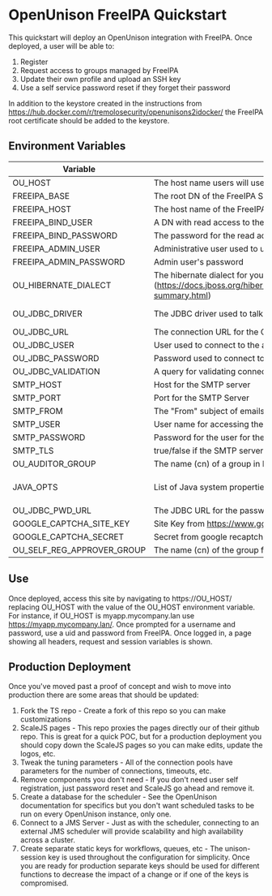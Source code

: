 # OpenUnison FreeIPA Quickstart

This quickstart will deploy an OpenUnison integration with FreeIPA.  Once deployed,
a user will be able to:

1. Register
2. Request access to groups managed by FreeIPA
3. Update their own profile and upload an SSH key
4. Use a self service password reset if they forget their password

In addition to the keystore created in the instructions from https://hub.docker.com/r/tremolosecurity/openunisons2idocker/ the FreeIPA root certificate
should be added to the keystore.  

## Environment Variables

| Variable | Description | Example |
| -------- | ----------- | ------- |
| OU_HOST | The host name users will use to access the site | myapp.mycompany.lan |
| FREEIPA_BASE | The root DN of the FreeIPA Server | dc=rheldemo,dc=lan |
| FREEIPA_HOST | The host name of the FreeIPA Server | ipa.rheldemo.lan |
| FREEIPA_BIND_USER | A DN with read access to the 389 backing FreeIPA | uid=someuser,cn=users,cn=accounts,dc=rheldemo,dc=lan |
| FREEIPA_BIND_PASSWORD | The password for the read access service account | somesecret |
| FREEIPA_ADMIN_USER | Administrative user used to update IPA | admin |
| FREEIPA_ADMIN_PASSWORD | Admin user's password | ***** |
| OU_HIBERNATE_DIALECT | The hibernate dialect for your database (https://docs.jboss.org/hibernate/orm/4.2/javadocs/org/hibernate/dialect/package-summary.html) | org.hibernate.dialect.MySQL5Dialect |
| OU_JDBC_DRIVER | The JDBC driver used to talk to the database | JDBC driver for your database, make sure that the driver is a dependency in your POM file | com.mysql.jdbc.Driver |
| OU_JDBC_URL | The connection URL for the OpenUnison audit database | jdbc:mysql://mariadb:3306/unison?useSSL=true |
| OU_JDBC_USER | User used to connect to the audit database | root |
| OU_JDBC_PASSWORD | Password used to connect to the audit database | ***** |
| OU_JDBC_VALIDATION | A query for validating connections on checkout | SELECT 1 |
| SMTP_HOST | Host for the SMTP server | smtp.gmail.com |
| SMTP_PORT | Port for the SMTP Server | 587 |
| SMTP_FROM | The "From" subject of emails to approvers | You have approvals waiting |
| SMTP_USER | User name for accessing the email server | user@domain.com |
| SMTP_PASSWORD | Password for the user for the email server | ***** |
| SMTP_TLS | true/false if the SMTP server uses TLS | true |
| OU_AUDITOR_GROUP | The name (cn) of a group in FreeIPA that provides access for auditors | system-auditors |
| JAVA_OPTS | List of Java system properties, MUST include unisonKeystorePassword | -Djava.awt.headless=true -Djava.security.egd=file:/dev/./urandom -DunisonKeystorePassword=start123 |
| OU_JDBC_PWD_URL | The JDBC URL for the password reset database | jdbc:mysql://mariadb:3306/passwordReset?useSSL=true |
| GOOGLE_CAPTCHA_SITE_KEY | Site Key from https://www.google.com/recaptcha |  XXXXXX |
| GOOGLE_CAPTCHA_SECRET | Secret from google recaptcha | XXXXXX |
| OU_SELF_REG_APPROVER_GROUP | The name (cn) of the group for approving user self registrations |


## Use

Once deployed, access this site by navigating to https://OU_HOST/ replacing
OU_HOST with the value of the OU_HOST environment variable.  For instance, if
OU_HOST is myapp.mycompany.lan use https://myapp.mycompany.lan/.  Once prompted
for a username and password, use a uid and password from FreeIPA.  Once logged in, a page showing all headers,
request and session variables is shown.

## Production Deployment

Once you've moved past a proof of concept and wish to move into production there are some areas that should be updated:

1.  Fork the TS repo - Create a fork of this repo so you can make customizations
2.  ScaleJS pages - This repo proxies the pages directly our of their github repo.  This is great for a quick POC, but for a production deployment you should copy down the ScaleJS pages so you can make edits, update the logos, etc.
3.  Tweak the tuning parameters - All of the connection pools have parameters for the number of connections, timeouts, etc.
4.  Remove components you don't need - If you don't need user self registration, just password reset and ScaleJS go ahead and remove it.
5.  Create a database for the scheduler - See the OpenUnison documentation for specifics but you don't want scheduled tasks to be run on every OpenUnison instance, only one.
6.  Connect to a JMS Server - Just as with the scheduler, connecting to an external JMS scheduler will provide scalability and high availability across a cluster.
7.  Create separate static keys for workflows, queues, etc - The unison-session key is used throughout the configuration for simplicity.  Once you are ready for production separate keys should be used for different functions to decrease the impact of a change or if one of the keys is compromised.
